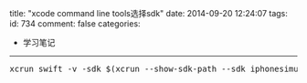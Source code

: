 title: "xcode command line tools选择sdk"
date: 2014-09-20 12:24:07
tags:
id: 734
comment: false
categories:
  - 学习笔记
---

<pre class="brush:shell">xcrun swift -v -sdk $(xcrun --show-sdk-path --sdk iphonesimulator)</pre>